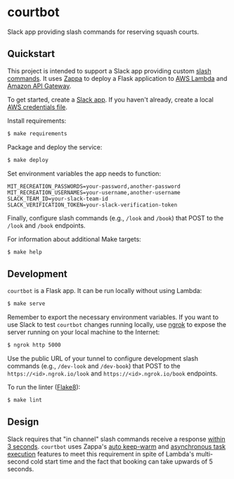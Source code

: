 # courtbot 

Slack app providing slash commands for reserving squash courts.

## Quickstart

This project is intended to support a Slack app providing custom [slash commands](https://api.slack.com/slash-commands). It uses [Zappa](https://github.com/Miserlou/Zappa) to deploy a Flask application to [AWS Lambda](https://aws.amazon.com/lambda/) and [Amazon API Gateway](https://aws.amazon.com/api-gateway/).

To get started, create a [Slack app](https://api.slack.com/slack-apps). If you haven't already, create a local [AWS credentials file](https://aws.amazon.com/blogs/security/a-new-and-standardized-way-to-manage-credentials-in-the-aws-sdks/).

Install requirements:

```sh
$ make requirements
```

Package and deploy the service:

```sh
$ make deploy
```

Set environment variables the app needs to function:

```
MIT_RECREATION_PASSWORDS=your-password,another-password
MIT_RECREATION_USERNAMES=your-username,another-username
SLACK_TEAM_ID=your-slack-team-id
SLACK_VERIFICATION_TOKEN=your-slack-verification-token
```

Finally, configure slash commands (e.g., `/look` and `/book`) that POST to the `/look` and `/book` endpoints.

For information about additional Make targets:

```sh
$ make help
```

## Development

`courtbot` is a Flask app. It can be run locally without using Lambda:

```sh
$ make serve
```

Remember to export the necessary environment variables. If you want to use Slack to test `courtbot` changes running locally, use [ngrok](https://ngrok.com/) to expose the server running on your local machine to the Internet:

```sh
$ ngrok http 5000
```

Use the public URL of your tunnel to configure development slash commands (e.g., `/dev-look` and `/dev-book`) that POST to the `https://<id>.ngrok.io/look` and `https://<id>.ngrok.io/book` endpoints.

To run the linter ([Flake8](http://flake8.pycqa.org/)):

```sh
$ make lint
```

## Design

Slack requires that "in channel" slash commands receive a response [within 3 seconds](https://api.slack.com/slash-commands#responding_to_a_command). `courtbot` uses Zappa's [auto keep-warm](https://github.com/Miserlou/Zappa#keeping-the-server-warm) and [asynchronous task execution](https://github.com/Miserlou/Zappa#asynchronous-task-execution) features to meet this requirement in spite of Lambda's multi-second cold start time and the fact that booking can take upwards of 5 seconds.
